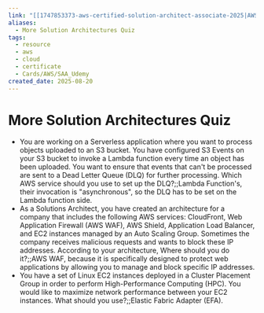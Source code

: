 ```yaml
---
link: "[[1747853373-aws-certified-solution-architect-associate-2025|AWS Certified Solution Architect Associate 2025]]"
aliases:
  - More Solution Architectures Quiz
tags:
  - resource
  - aws
  - cloud
  - certificate
  - Cards/AWS/SAA_Udemy
created_date: 2025-08-20
---
```

# More Solution Architectures Quiz
- You are working on a Serverless application where you want to process objects uploaded to an S3 bucket. You have configured S3 Events on your S3 bucket to invoke a Lambda function every time an object has been uploaded. You want to ensure that events that can't be processed are sent to a Dead Letter Queue (DLQ) for further processing. Which AWS service should you use to set up the DLQ?;;Lambda Function's, their invocation is "asynchronous", so the DLQ has to be set on the Lambda function side.
- As a Solutions Architect, you have created an architecture for a company that includes the following AWS services: CloudFront, Web Application Firewall (AWS WAF), AWS Shield, Application Load Balancer, and EC2 instances managed by an Auto Scaling Group. Sometimes the company receives malicious requests and wants to block these IP addresses. According to your architecture, Where should you do it?;;AWS WAF, because it is specifically designed to protect web applications by allowing you to manage and block specific IP addresses.
- You have a set of Linux EC2 instances deployed in a Cluster Placement Group in order to perform High-Performance Computing (HPC). You would like to maximize network performance between your EC2 instances. What should you use?;;Elastic Fabric Adapter (EFA).



